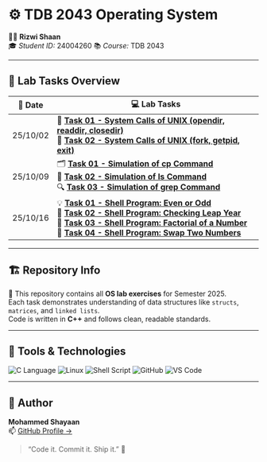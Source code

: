 # ⚙️ TDB 2043 Operating System

👨‍💻 **Rizwi Shaan**  
🎓 *Student ID:* 24004260
📚 *Course:* TDB 2043 

---

## 🧪 Lab Tasks Overview

| 📅 **Date** | 💻 **Lab Tasks** |
|-------------|------------------|
| 25/10/02 | 🧩 [**Task 01 - System Calls of UNIX (opendir, readdir, closedir)**](https://github.com/Rizwii/OS_TBD2043/blob/main/25_10_02-Task1-2/task1.c)<br>🔧 [**Task 02 - System Calls of UNIX (fork, getpid, exit)**](https://github.com/Rizwii/OS_TBD2043/blob/main/25_10_02-Task1-2/task2.c) |
| 25/10/09 | 🗂️ [**Task 01 - Simulation of cp Command**](https://github.com/Rizwii/OS_TBD2043/blob/main/25_10_09-Task1-2-3/task1.c)<br>📁 [**Task 02 - Simulation of ls Command**](https://github.com/Rizwii/OS_TBD2043/blob/main/25_10_09-Task1-2-3/task2.c)<br>🔍 [**Task 03 - Simulation of grep Command**](https://github.com/Rizwii/OS_TBD2043/blob/main/25_10_09-Task1-2-3/task3.c) |
| 25/10/16 | 💡 [**Task 01 - Shell Program: Even or Odd**](https://github.com/Rizwii/OS_TBD2043/blob/main/25_10_16-Task1-2-3-4/task1.sh)<br>🌙 [**Task 02 - Shell Program: Checking Leap Year**](https://github.com/Rizwii/OS_TBD2043/blob/main/25_10_16-Task1-2-3-4/task2.sh)<br>🧮 [**Task 03 - Shell Program: Factorial of a Number**](https://github.com/Rizwii/OS_TBD2043/blob/main/25_10_16-Task1-2-3-4/task3.sh)<br>🔁 [**Task 04 - Shell Program: Swap Two Numbers**](https://github.com/Rizwii/OS_TBD2043/blob/main/25_10_16-Task1-2-3-4/task4.sh) |

---

## 🏗️ Repository Info

🚀 This repository contains all **OS lab exercises** for Semester 2025.  
Each task demonstrates understanding of data structures like `structs`, `matrices`, and `linked lists`.  
Code is written in **C++** and follows clean, readable standards.

---

## 🧰 Tools & Technologies

![C Language](https://img.shields.io/badge/C%20Language-00599C?style=for-the-badge&logo=c&logoColor=white)
![Linux](https://img.shields.io/badge/Linux-FCC624?style=for-the-badge&logo=linux&logoColor=black)
![Shell Script](https://img.shields.io/badge/Shell%20Script-4EAA25?style=for-the-badge&logo=gnu-bash&logoColor=white)
![GitHub](https://img.shields.io/badge/GitHub-181717?style=for-the-badge&logo=github)
![VS Code](https://img.shields.io/badge/VS%20Code-007ACC?style=for-the-badge&logo=visualstudiocode)


---

## 🌟 Author
**Mohammed Shayaan**  
📫 [GitHub Profile →](https://github.com/mhdshayaan)

> “Code it. Commit it. Ship it.” 🧠

